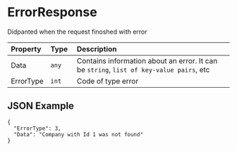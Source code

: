 # ErrorResponse

Didpanted when the request finoshed with error

| Property  | Type     | Description        |
| :-------- | :------- | :----------------- |
| Data      | `any`    | Contains information about an error. It can be `string`, `list of key-value pairs`, etc |
| ErrorType | `int   ` | Code of type error |

## JSON Example

```
{
  "ErrorType": 3,
  "Data": "Company with Id 1 was not found"
}
```
